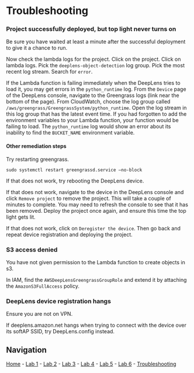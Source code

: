 # Troubleshooting

### Project successfully deployed, but top light never turns on

Be sure you have waited at least a minute after the successful deployment to give it a chance to run.

Now check the lambda logs for the project.  Click on the project.  Click on lambda logs.  Pick the `deeplens-object-detection` log group.  Pick the most recent log stream.  Search for `error`.

If the Lambda function is failing immediately when the DeepLens tries to load it, you may get errors in the `python_runtime` log.  From the `Device` page of the DeepLens console, navigate to the Greengrass logs (link near the bottom of the page).  From CloudWatch, choose the log group called `/aws/greengrass/GreengrassSystem/python_runtime`.  Open the log stream in this log group that has the latest event time.  If you had forgotten to add the environment variables to your Lambda function, your function would be failing to load.  The `python_runtime` log would show an error about its inability to find the `BUCKET_NAME` environment variable.

#### Other remediation steps

Try restarting greengrass.  

```
sudo systemctl restart greengrassd.service —no-block
```

If that does not work, try rebooting the DeepLens device.

If that does not work, navigate to the device in the DeepLens console and click `Remove project` to remove the project.  This will take a couple of minutes to complete.  You may need to refresh the console to see that it has been removed.  Deploy the project once again, and ensure this time the top light gets lit.

If that does not work, click on `Deregister the device`.  Then go back and repeat device registration and deploying the project.

### S3 access denied

You have not given permission to the Lambda function to create objects in s3.

In IAM, find the `AWSDeepLensGreengrassGroupRole` and extend it by attaching the `AmazonS3FullAccess` policy.

### DeepLens device registration hangs

Ensure you are not on VPN.

If deeplens.amazon.net hangs when trying to connect with the device over its softAP SSID, try DeepLens.config instead.

## Navigation

[Home](../README.md) - [Lab 1](lab1-image-prep.md) - [Lab 2](lab2-train-model.md) - [Lab 3](lab3-host-model.md) - [Lab 4](lab4-trigger-inference-from-s3.md) - [Lab 5](lab5-deeplens-detect-and-classify.md) - [Lab 6](lab6-text-notification.md) - [Troubleshooting](troubleshooting.md)
